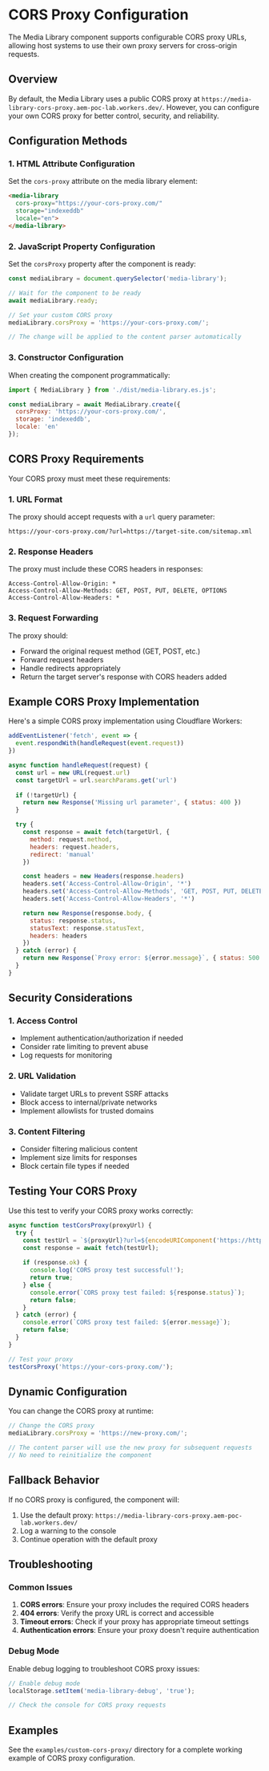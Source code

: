 # CORS Proxy Configuration

The Media Library component supports configurable CORS proxy URLs, allowing host systems to use their own proxy servers for cross-origin requests.

## Overview

By default, the Media Library uses a public CORS proxy at `https://media-library-cors-proxy.aem-poc-lab.workers.dev/`. However, you can configure your own CORS proxy for better control, security, and reliability.

## Configuration Methods

### 1. HTML Attribute Configuration

Set the `cors-proxy` attribute on the media library element:

```html
<media-library 
  cors-proxy="https://your-cors-proxy.com/"
  storage="indexeddb"
  locale="en">
</media-library>
```

### 2. JavaScript Property Configuration

Set the `corsProxy` property after the component is ready:

```javascript
const mediaLibrary = document.querySelector('media-library');

// Wait for the component to be ready
await mediaLibrary.ready;

// Set your custom CORS proxy
mediaLibrary.corsProxy = 'https://your-cors-proxy.com/';

// The change will be applied to the content parser automatically
```

### 3. Constructor Configuration

When creating the component programmatically:

```javascript
import { MediaLibrary } from './dist/media-library.es.js';

const mediaLibrary = await MediaLibrary.create({
  corsProxy: 'https://your-cors-proxy.com/',
  storage: 'indexeddb',
  locale: 'en'
});
```

## CORS Proxy Requirements

Your CORS proxy must meet these requirements:

### 1. URL Format
The proxy should accept requests with a `url` query parameter:

```
https://your-cors-proxy.com/?url=https://target-site.com/sitemap.xml
```

### 2. Response Headers
The proxy must include these CORS headers in responses:

```http
Access-Control-Allow-Origin: *
Access-Control-Allow-Methods: GET, POST, PUT, DELETE, OPTIONS
Access-Control-Allow-Headers: *
```

### 3. Request Forwarding
The proxy should:
- Forward the original request method (GET, POST, etc.)
- Forward request headers
- Handle redirects appropriately
- Return the target server's response with CORS headers added

## Example CORS Proxy Implementation

Here's a simple CORS proxy implementation using Cloudflare Workers:

```javascript
addEventListener('fetch', event => {
  event.respondWith(handleRequest(event.request))
})

async function handleRequest(request) {
  const url = new URL(request.url)
  const targetUrl = url.searchParams.get('url')
  
  if (!targetUrl) {
    return new Response('Missing url parameter', { status: 400 })
  }

  try {
    const response = await fetch(targetUrl, {
      method: request.method,
      headers: request.headers,
      redirect: 'manual'
    })

    const headers = new Headers(response.headers)
    headers.set('Access-Control-Allow-Origin', '*')
    headers.set('Access-Control-Allow-Methods', 'GET, POST, PUT, DELETE, OPTIONS')
    headers.set('Access-Control-Allow-Headers', '*')

    return new Response(response.body, {
      status: response.status,
      statusText: response.statusText,
      headers: headers
    })
  } catch (error) {
    return new Response(`Proxy error: ${error.message}`, { status: 500 })
  }
}
```

## Security Considerations

### 1. Access Control
- Implement authentication/authorization if needed
- Consider rate limiting to prevent abuse
- Log requests for monitoring

### 2. URL Validation
- Validate target URLs to prevent SSRF attacks
- Block access to internal/private networks
- Implement allowlists for trusted domains

### 3. Content Filtering
- Consider filtering malicious content
- Implement size limits for responses
- Block certain file types if needed

## Testing Your CORS Proxy

Use this test to verify your CORS proxy works correctly:

```javascript
async function testCorsProxy(proxyUrl) {
  try {
    const testUrl = `${proxyUrl}?url=${encodeURIComponent('https://httpbin.org/json')}`;
    const response = await fetch(testUrl);
    
    if (response.ok) {
      console.log('CORS proxy test successful!');
      return true;
    } else {
      console.error(`CORS proxy test failed: ${response.status}`);
      return false;
    }
  } catch (error) {
    console.error(`CORS proxy test failed: ${error.message}`);
    return false;
  }
}

// Test your proxy
testCorsProxy('https://your-cors-proxy.com/');
```

## Dynamic Configuration

You can change the CORS proxy at runtime:

```javascript
// Change the CORS proxy
mediaLibrary.corsProxy = 'https://new-proxy.com/';

// The content parser will use the new proxy for subsequent requests
// No need to reinitialize the component
```

## Fallback Behavior

If no CORS proxy is configured, the component will:
1. Use the default proxy: `https://media-library-cors-proxy.aem-poc-lab.workers.dev/`
2. Log a warning to the console
3. Continue operation with the default proxy

## Troubleshooting

### Common Issues

1. **CORS errors**: Ensure your proxy includes the required CORS headers
2. **404 errors**: Verify the proxy URL is correct and accessible
3. **Timeout errors**: Check if your proxy has appropriate timeout settings
4. **Authentication errors**: Ensure your proxy doesn't require authentication

### Debug Mode

Enable debug logging to troubleshoot CORS proxy issues:

```javascript
// Enable debug mode
localStorage.setItem('media-library-debug', 'true');

// Check the console for CORS proxy requests
```

## Examples

See the `examples/custom-cors-proxy/` directory for a complete working example of CORS proxy configuration.
